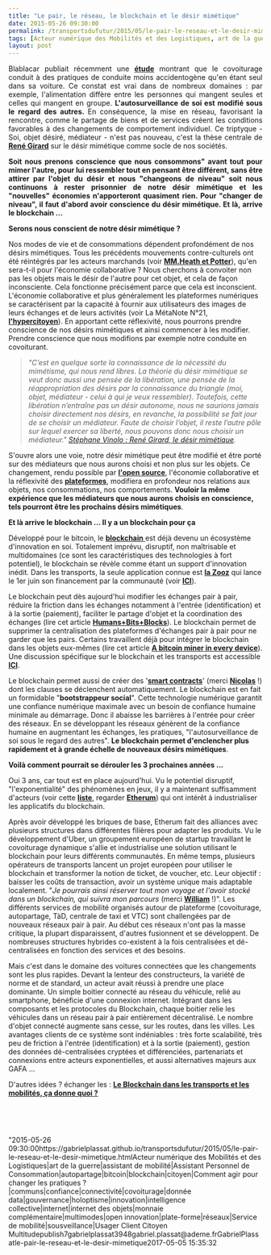 ```yaml
---
title: "Le pair, le réseau, le blockchain et le désir mimétique"
date: 2015-05-26 09:30:00
permalink: /transportsdufutur/2015/05/le-pair-le-reseau-et-le-desir-mimetique.html
tags: [Acteur numérique des Mobilités et des Logistiques, art de la guerre, assistant de mobilité, Assistant Personnel de Consommation, autopartage, bitcoin, blockchain, citoyen, Comment agir pour changer les pratiques ?, communs, confiance, connectivité, covoiturage, donnée data, gouvernance, holoptisme, innovation, intelligence collective, internet, internet des objets, monnaie complémentaire, multimodes, open innovation, plate-forme, réseaux, Service de mobilité, sousveillance, Usager Client Citoyen Multitude]
layout: post
---
```


<p style="text-align: justify">Blablacar publiait récemment une <a href="https://www.covoiturage.fr/blog/securite-routiere-influence-positive-covoiturage" target="_blank"><strong>étude</strong></a> montrant que le covoiturage conduit à des pratiques de conduite moins accidentogène qu'en étant seul dans sa voiture. Ce constat est vrai dans de nombreux domaines : par exemple, l'alimentation diffère entre les personnes qui mangent seules et celles qui mangent en groupe. <strong>L'autosurveillance de soi est modifié sous le regard des autres. </strong>En conséquence, la mise en réseau, favorisant la rencontre, comme le partage de biens et de services créent les conditions favorables à des changements de comportement individuel. Ce triptyque - Soi, objet désiré, médiateur - n'est pas nouveau, c'est la thèse centrale de <a href="https://kindle.amazon.com/work/rene-girard-mimetisme-lhominisation-differante-ebook/B004MKZW7K/B00817JOQ0/posts" target="_blank"><strong>René Girard</strong></a> sur le désir mimétique comme socle de nos sociétés.</p> <p style="text-align: justify"><strong>Soit nous prenons conscience que nous consommons" avant tout pour mimer l'autre, pour lui ressembler tout en pensant être différent, sans être attirer par l'objet du désir et nous "changeons de niveau" soit nous continuons à rester prisonnier de notre désir mimétique et les "nouvelles" économies n'apporteront quasiment rien. Pour "changer de niveau", il faut d'abord avoir conscience du désir mimétique. Et là, arrive le blockchain ...</strong></p>   <!--more-->  <p style=""text-align: justify""><strong>Serons nous conscient de notre désir mimétique ?</strong></p> <p style=""text-align: justify"">Nos modes de vie et de consommations dépendent profondément de nos désirs mimétiques. Tous les précédents mouvements contre-culturels ont été réintégrés par les acteurs marchands (voir <a href=""http://www.amazon.fr/Revolte-consommee-Le-mythe-contre-culture/dp/2350210197"" target=""_blank""><strong>MM.Heath et Potter</strong></a>), qu'en sera-t-il pour l'économie collaborative ? Nous cherchons à convoiter non pas les objets mais le désir de l'autre pour cet objet, et cela de façon inconsciente. Cela fonctionne précisément parce que cela est inconscient. L'économie collaborative et plus généralement les plateformes numériques se caractérisent par la capacité à fournir aux utilisateurs des images de leurs échanges et de leurs activités (voir La MétaNote N°21, <a href="https://gabrielplassat.github.io/transportsdufutur/2014/09/metanote-21-vers-lhypercitoyen-acteur-heureux-a-lere-des-plateformes-numeriques.html"" target=""_blank""><strong>l'hypercitoyen</strong></a>). En apportant cette réflexivité, nous pourrons prendre conscience de nos désirs mimétiques et ainsi commencer à les modifier. Prendre conscience que nous modifions par exemple notre conduite en covoiturant.</p> <blockquote> <p style=""text-align: justify""><em>"C’est en quelque sorte la connaissance de la nécessité du mimétisme, qui nous rend libres. La théorie du désir mimétique se veut donc aussi une pensée de la libération, une pensée de la réappropriation des désirs par la connaissance du triangle (moi, objet, médiateur - celui à qui je veux ressembler). Toutefois, cette libération n’entraîne pas un désir autonome, nous ne saurions jamais choisir directement nos désirs, en revanche, la possibilité se fait jour de se choisir un médiateur. Faute de choisir l’objet, il reste l’autre pôle sur lequel exercer sa liberté, nous pouvons donc nous choisir un médiateur." <a href=""https://kindle.amazon.com/your_highlights_and_notes/B00817JOQ0"" target=""_blank"">Stéphane Vinolo : René Girard, le désir mimétique</a>.</em></p> </blockquote> <p style=""text-align: justify"">S'ouvre alors une voie, notre désir mimétique peut être modifié et être porté sur des médiateurs que nous aurons choisi et non plus sur les objets. Ce changement, rendu possible par <a href="https://gabrielplassat.github.io/transportsdufutur/2014/10/ne-plus-vouloir-decider-mais-permettre-simplifier-rendre-possible.html"" target=""_blank""><strong>l'open source</strong></a>, l'économie collaborative et la réflexivité des <a href="https://gabrielplassat.github.io/transportsdufutur/2014/04/les-plateformes-vont-dominer.html"" target=""_blank""><strong>plateformes</strong></a>, modifiera en profondeur nos relations aux objets, nos consommations, nos comportements. <strong>Vouloir la même expérience que les médiateurs que nous aurons choisis en conscience, tels pourront être les prochains désirs mimétiques</strong>.</p> <p style=""text-align: justify""><strong>Et là arrive le blockchain ... Il y a un blockchain pour ça<br /></strong></p> <p style=""text-align: justify"">Développé pour le bitcoin, le <a href=""https://medium.com/backchannel/how-bitcoins-blockchain-could-power-an-alternate-internet-bb501855af67"" target=""_blank""><strong>blockchain</strong> </a>est déjà devenu un écosystème d'innovation en soi. Totalement imprévu, disruptif, non maîtrisable et multidomaines (ce sont les caractéristiques des technologies à fort potentiel), le blockchain se révèle comme étant un support d'innovation inédit. Dans les transports, la seule application connue est <a href="https://gabrielplassat.github.io/transportsdufutur/2014/11/start-up-du-covoiturage-de-lautopartage-de-lappairage-temps-reel-de-siege-libre.html"" target=""_blank""><strong>la Zooz</strong></a> qui lance le 1er juin son financement par la communauté (voir <a href=""https://headtalker.com/campaigns/real-time-social-ridesharing/"" target=""_blank""><strong>ICI</strong></a>).</p> <p style=""text-align: justify"">Le blockchain peut dès aujourd'hui modifier les échanges pair à pair, réduire la friction dans les échanges notamment à l'entrée (identification) et à la sortie (paiement), faciliter le partage d'objet et la coordination des échanges (lire cet article <a href=""https://medium.com/humanizing-bitcoin-blockchain/humans-bits-blocks-3af78dbc491f"" target=""_blank""><strong>Humans+Bits+Blocks</strong></a>). Le blockchain permet de supprimer la centralisation des plateformes d'échanges pair à pair pour ne garder que les pairs. Certains travaillent déjà pour intégrer le blockchain dans les objets eux-mêmes (lire cet article <a href=""https://medium.com/@21dotco/a-bitcoin-miner-in-every-device-and-in-every-hand-e315b40f2821"" target=""_blank""><strong>A bitcoin miner in every device</strong></a>). Une discussion spécifique sur le blockchain et les transports est accessible <a href=""https://www.linkedin.com/grp/post/2695799-6006684766642982912"" target=""_blank""><strong>ICI</strong></a>.</p> <p style=""text-align: justify"">Le blockchain permet aussi de créer des '<a href=""http://www.smartcontract.com%20"" target=""_blank""><strong>smart contracts</strong></a>' (merci <a href=""https://fr.linkedin.com/in/nicledouarec/fr"" target=""_blank""><strong>Nicolas</strong></a> !) dont les clauses se déclenchent automatiquement. Le blockchain est en fait un formidable "<strong>bootstrappeur social</strong>". Cette technologie numérique garantit une confiance numérique maximale avec un besoin de confiance humaine minimale au démarrage. Donc il abaisse les barrières à l'entrée pour créer des réseaux. En se développant les réseaux génèrent de la confiance humaine en augmentant les échanges, les pratiques, "l'autosurveillance de soi sous le regard des autres". <strong>Le blockchain permet d'enclencher plus rapidement et à grande échelle de nouveaux désirs mimétiques</strong>.</p> <p style=""text-align: justify""><strong>Voilà comment pourrait se dérouler les 3 prochaines années ...</strong></p> <p style=""text-align: justify"">Oui 3 ans, car tout est en place aujourd'hui. Vu le potentiel disruptif, "l'exponentialité" des phénomènes en jeux, il y a maintenant suffisamment d'acteurs (voir cette <a href=""http://dailyfintech.com/2015/04/15/application-developers-making-difficult-choices-among-blockchain-platforms/"" target=""_blank""><strong>liste</strong></a>, regarder <a href=""https://www.ethereum.org/"" target=""_blank""><strong>Etherum</strong></a>) qui ont intérêt à industrialiser les applicatifs du blockchain.</p> <p style=""text-align: justify"">Après avoir développé les briques de base, Etherum fait des alliances avec plusieurs structures dans différentes filières pour adapter les produits. Vu le développement d'Uber, un groupement européen de startup travaillant le covoiturage dynamique s'allie et industrialise une solution utilisant le blockchain pour leurs différents communautés. En même temps, plusieurs opérateurs de transports lancent un projet européen pour utiliser le blockchain et transformer la notion de ticket, de voucher, etc. Leur objectif : baisser les coûts de transaction, avoir un système unique mais adaptable localement. "<em>Je pourrais ainsi réserver tout mon voyage et l'avoir stocké dans un blockchain, qui suivra mon parcours</em> (merci <a href=""https://fr.linkedin.com/in/williamelkaim/fr"" target=""_blank""><strong>William</strong></a> !)". Les différents services de mobilité organisés autour de plateforme (covoiturage, autopartage, TàD, centrale de taxi et VTC) sont challengées par de nouveaux réseaux pair à pair. Au début ces réseaux n'ont pas la masse critique, la plupart disparaissent, d'autres fusionnent et se développent. De nombreuses structures hybrides co-existent à la fois centralisées et dé-centralisées en fonction des services et des besoins.</p> <p style=""text-align: justify"">Mais c'est dans le domaine des voitures connectées que les changements sont les plus rapides. Devant la lenteur des constructeurs, la variété de norme et de standard, un acteur avait réussi à prendre une place dominante. Un simple boitier connecté au réseau du véhicule, relié au smartphone, bénéficie d'une connexion internet. Intégrant dans les composants et les protocoles du Blockchain, chaque boitier relie les véhicules dans un réseau pair à pair entièrement décentralisé. Le nombre d'objet connecté augmente sans cesse, sur les routes, dans les villes. Les avantages clients de ce système sont indéniables : très forte scalabilité, très peu de friction à l'entrée (identification) et à la sortie (paiement), gestion des données dé-centralisées cryptées et différenciées, partenariats et connexions entre acteurs exponentielles, et aussi alternatives majeurs aux GAFA ...</p> <p style=""text-align: justify"">D'autres idées ? échanger les : <a href=""https://www.linkedin.com/grp/post/2695799-6006684766642982912"" target=""_blank""><strong>Le Blockchain dans les transports et les mobilités, ça donne quoi ?</strong></a></p> <p style=""text-align: justify""> </p> <p style=""text-align: justify""> </p>"2015-05-26 09:30:00https://gabrielplassat.github.io/transportsdufutur/2015/05/le-pair-le-reseau-et-le-desir-mimetique.htmlActeur numérique des Mobilités et des Logistiques|art de la guerre|assistant de mobilité|Assistant Personnel de Consommation|autopartage|bitcoin|blockchain|citoyen|Comment agir pour changer les pratiques ?|communs|confiance|connectivité|covoiturage|donnée data|gouvernance|holoptisme|innovation|intelligence collective|internet|internet des objets|monnaie complémentaire|multimodes|open innovation|plate-forme|réseaux|Service de mobilité|sousveillance|Usager Client Citoyen Multitudepublish7gabrielplassat3948gabriel.plassat@ademe.frGabrielPlassatle-pair-le-reseau-et-le-desir-mimetique2017-05-05 15:35:32
